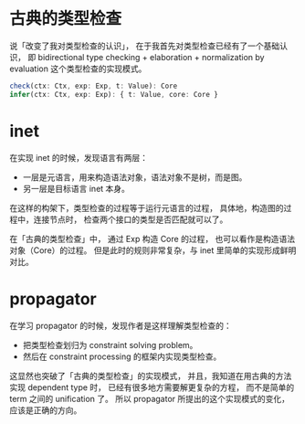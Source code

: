 # 古典的类型检查

说「改变了我对类型检查的认识」，
在于我首先对类型检查已经有了一个基础认识，
即 bidirectional type checking +
elaboration + normalization by evaluation
这个类型检查的实现模式。

```typescript
check(ctx: Ctx, exp: Exp, t: Value): Core
infer(ctx: Ctx, exp: Exp): { t: Value, core: Core }
```

# inet

在实现 inet 的时候，发现语言有两层：

- 一层是元语言，用来构造语法对象，语法对象不是树，而是图。
- 另一层是目标语言 inet 本身。

在这样的构架下，类型检查的过程等于运行元语言的过程，
具体地，构造图的过程中，连接节点时，
检查两个接口的类型是否匹配就可以了。

在「古典的类型检查」中，
通过 Exp 构造 Core 的过程，
也可以看作是构造语法对象（Core）的过程。
但是此时的规则非常复杂，与 inet 里简单的实现形成鲜明对比。

# propagator

在学习 propagator 的时候，发现作者是这样理解类型检查的：

- 把类型检查划归为 constraint solving problem。
- 然后在 constraint processing 的框架内实现类型检查。

这显然也突破了「古典的类型检查」的实现模式，
并且，我知道在用古典的方法实现 dependent type 时，
已经有很多地方需要解更复杂的方程，
而不是简单的 term 之间的 unification 了。
所以 propagator 所提出的这个实现模式的变化，
应该是正确的方向。
